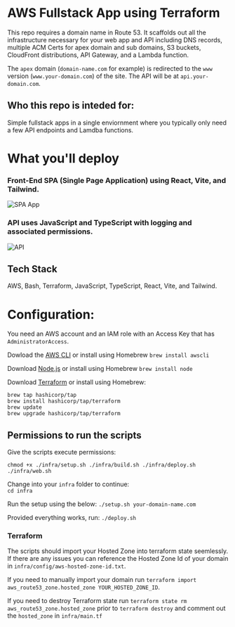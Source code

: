 # AWS Fullstack App using Terraform

This repo requires a domain name in Route 53. It scaffolds out all the infrastructure necessary for your web app and API including DNS records, multiple ACM Certs for apex domain and sub domains, S3 buckets, CloudFront distributions, API Gateway, and a Lambda function.

The `apex` domain (`domain-name.com` for example) is redirected to the `www` version (`www.your-domain.com`) of the site. The API will be at `api.your-domain.com`.

## Who this repo is inteded for:

Simple fullstack apps in a single enviornment where you typically only need a few API endpoints and Lamdba functions.

# What you'll deploy

### Front-End SPA (Single Page Application) using React, Vite, and Tailwind.

![SPA App](https://raw.githubusercontent.com/aaronwht/aws-fullstack/main/readme/aws-spa.png)

### API uses JavaScript and TypeScript with logging and associated permissions.

![API](https://raw.githubusercontent.com/aaronwht/aws-fullstack/main/readme/lambda-basic.png)

## Tech Stack

AWS, Bash, Terraform, JavaScript, TypeScript, React, Vite, and Tailwind.

# Configuration:

You need an AWS account and an IAM role with an Access Key that has `AdministratorAccess`.

Dowload the [AWS CLI](https://aws.amazon.com/cli/) or install using Homebrew `brew install awscli`

Download [Node.js](https://nodejs.org) or install using Homebrew `brew install node`

Download [Terraform](https://www.terraform.io/) or install using Homebrew:

```
brew tap hashicorp/tap
brew install hashicorp/tap/terraform
brew update
brew upgrade hashicorp/tap/terraform
```

## Permissions to run the scripts

Give the scripts execute permissions:

```
chmod +x ./infra/setup.sh ./infra/build.sh ./infra/deploy.sh ./infra/web.sh
```

Change into your `infra` folder to continue:  
`cd infra`  

Run the setup using the below:
`./setup.sh your-domain-name.com`

Provided everything works, run:
`./deploy.sh`

### Terraform

The scripts should import your Hosted Zone into terraform state seemlessly. If there are any issues you can reference the Hosted Zone Id of your domain in `infra/config/aws-hosted-zone-id.txt`.

If you need to manually import your domain run `terraform import aws_route53_zone.hosted_zone YOUR_HOSTED_ZONE_ID`.

If you need to destroy Terraform state run `terraform state rm aws_route53_zone.hosted_zone` prior to `terraform destroy` and comment out the `hosted_zone` in `infra/main.tf`
